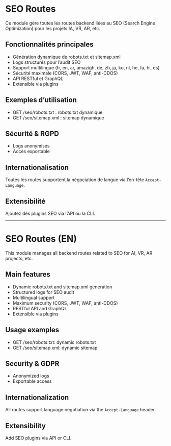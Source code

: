 # SEO Routes

Ce module gère toutes les routes backend liées au SEO (Search Engine Optimization) pour les projets IA, VR, AR, etc.

## Fonctionnalités principales
- Génération dynamique de robots.txt et sitemap.xml
- Logs structurés pour l’audit SEO
- Support multilingue (fr, en, ar, amazigh, de, zh, ja, ko, nl, he, fa, hi, es)
- Sécurité maximale (CORS, JWT, WAF, anti-DDOS)
- API RESTful et GraphQL
- Extensible via plugins

## Exemples d’utilisation
- GET /seo/robots.txt : robots.txt dynamique
- GET /seo/sitemap.xml : sitemap dynamique

## Sécurité & RGPD
- Logs anonymisés
- Accès exportable

## Internationalisation
Toutes les routes supportent la négociation de langue via l’en-tête `Accept-Language`.

## Extensibilité
Ajoutez des plugins SEO via l’API ou la CLI.

---

# SEO Routes (EN)

This module manages all backend routes related to SEO for AI, VR, AR projects, etc.

## Main features
- Dynamic robots.txt and sitemap.xml generation
- Structured logs for SEO audit
- Multilingual support
- Maximum security (CORS, JWT, WAF, anti-DDOS)
- RESTful API and GraphQL
- Extensible via plugins

## Usage examples
- GET /seo/robots.txt: dynamic robots.txt
- GET /seo/sitemap.xml: dynamic sitemap

## Security & GDPR
- Anonymized logs
- Exportable access

## Internationalization
All routes support language negotiation via the `Accept-Language` header.

## Extensibility
Add SEO plugins via API or CLI.
